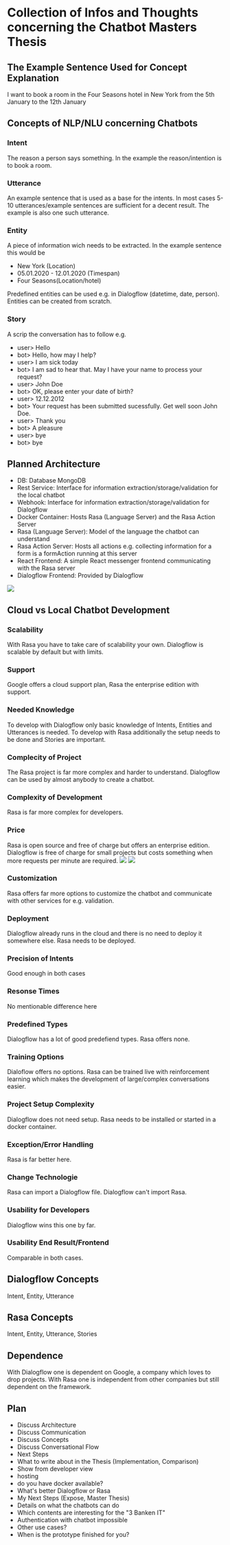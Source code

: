 # Collection of Infos and Thoughts concerning the Chatbot Masters Thesis

## The Example Sentence Used for Concept Explanation
I want to book a room in the Four Seasons hotel in New York from the 5th January to the 12th January

## Concepts of NLP/NLU concerning Chatbots

### Intent
The reason a person says something.
In the example the reason/intention is to book a room.

### Utterance
An example sentence that is used as a base for the intents. In most cases 5-10 utterances/example sentences are sufficient for a decent result.
The example is also one such utterance.

### Entity
A piece of information wich needs to be extracted.
In the example sentence this would be 
- New York (Location)
- 05.01.2020 - 12.01.2020 (Timespan)
- Four Seasons(Location/hotel)

Predefined entities can be used e.g. in Dialogflow (datetime, date, person).
Entities can be created from scratch.

### Story
A scrip the conversation has to follow e.g.
- user> Hello
- bot>  Hello, how may I help?
- user> I am sick today
- bot>  I am sad to hear that. May I have your name to process your request?
- user> John Doe
- bot>  OK, please enter your date of birth?
- user> 12.12.2012
- bot>  Your request has been submitted sucessfully. Get well soon John Doe.
- user> Thank you
- bot>  A pleasure
- user> bye
- bot>  bye

## Planned Architecture
- DB: Database MongoDB
- Rest Service: Interface for information extraction/storage/validation for the local chatbot
- Webhook: Interface for information extraction/storage/validation for Dialogflow
- Docker Container: Hosts Rasa (Language Server) and the Rasa Action Server
- Rasa (Language Server): Model of the language the chatbot can understand
- Rasa Action Server: Hosts all actions e.g. collecting information for a form is a formAction running at this server
- React Frontend: A simple React messenger frontend communicating with the Rasa server
- Dialogflow Frontend: Provided by Dialogflow
  
![](architecture.JPG)


## Cloud vs Local Chatbot Development

### Scalability
With Rasa you have to take care of scalability your own.
Dialogflow is scalable by default but with limits.

### Support
Google offers a cloud support plan, Rasa the enterprise edition with support.

### Needed Knowledge
To develop with Dialogflow only basic knowledge of Intents, Entities and Utterances is needed.
To develop with Rasa additionally the setup needs to be done and Stories are important.

### Complecity of Project
The Rasa project is far more complex and harder to understand. Dialogflow can be used by almost anybody to create a chatbot.

### Complexity of Development
Rasa is far more complex for developers.

### Price
Rasa is open source and free of charge but offers an enterprise edition.
Dialogflow is free of charge for small projects but costs something when more requests per minute are required.
![](dialogflow_pricing.JPG)
![](quotas_and_limits.JPG)

### Customization
Rasa offers far more options to customize the chatbot and communicate with other services for e.g. validation.

### Deployment
Dialogflow already runs in the cloud and there is no need to deploy it somewhere else.
Rasa needs to be deployed.

### Precision of Intents
Good enough in both cases

### Resonse Times
No mentionable difference here

### Predefined Types
Dialogflow has a lot of good predefiend types.
Rasa offers none.

### Training Options
Dialoflow offers no options.
Rasa can be trained live with reinforcement learning which makes the development of large/complex conversations easier.

### Project Setup Complexity
Dialogflow does not need setup.
Rasa needs to be installed or started in a docker container.

### Exception/Error Handling
Rasa is far better here.

### Change Technologie
Rasa can import a Dialogflow file.
Dialogflow can't import Rasa.

### Usability for Developers
Dialogflow wins this one by far.

### Usability End Result/Frontend
Comparable in both cases.

## Dialogflow Concepts
Intent, Entity, Utterance

## Rasa Concepts
Intent, Entity, Utterance, Stories

## Dependence
With Dialogflow one is dependent on Google, a company which loves to drop projects.
With Rasa one is independent from other companies but still dependent on the framework.

## Plan
- Discuss Architecture
- Discuss Communication
- Discuss Concepts
- Discuss Conversational Flow
- Next Steps
- What to write about in the Thesis (Implementation, Comparison)
- Show from developer view
- hosting
- do you have docker available?
- What's better Dialogflow or Rasa
- My Next Steps (Expose, Master Thesis)
- Details on what the chatbots can do
- Which contents are interesting for the "3 Banken IT"
- Authentication with chatbot impossible
- Other use cases?
- When is the prototype finished for you?
